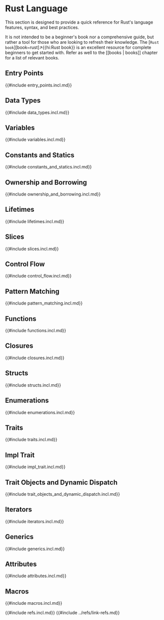# Rust Language

This section is designed to provide a quick reference for Rust's language features, syntax, and best practices.

It is not intended to be a beginner's book nor a comprehensive guide, but rather a tool for those who are looking to refresh their knowledge. The [`Rust book`][book~rust]↗{{hi:Rust book}} is an excellent resource for complete beginners to get started with. Refer as well to the [[books | books]] chapter for a list of relevant books.

## Entry Points

{{#include entry_points.incl.md}}

## Data Types

{{#include data_types.incl.md}}

## Variables

{{#include variables.incl.md}}

## Constants and Statics

{{#include constants_and_statics.incl.md}}

## Ownership and Borrowing

{{#include ownership_and_borrowing.incl.md}}

## Lifetimes

{{#include lifetimes.incl.md}}

## Slices

{{#include slices.incl.md}}

## Control Flow

{{#include control_flow.incl.md}}

## Pattern Matching

{{#include pattern_matching.incl.md}}

## Functions

{{#include functions.incl.md}}

## Closures

{{#include closures.incl.md}}

## Structs

{{#include structs.incl.md}}

## Enumerations

{{#include enumerations.incl.md}}

## Traits

{{#include traits.incl.md}}

## Impl Trait

{{#include impl_trait.incl.md}}

## Trait Objects and Dynamic Dispatch

{{#include trait_objects_and_dynamic_dispatch.incl.md}}

## Iterators

{{#include iterators.incl.md}}

## Generics

{{#include generics.incl.md}}

## Attributes

{{#include attributes.incl.md}}

## Macros

{{#include macros.incl.md}}

{{#include refs.incl.md}}
{{#include ../refs/link-refs.md}}

<div class="hidden">
</div>
